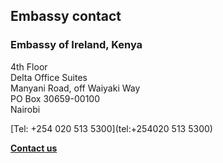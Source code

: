 ## Embassy contact

### Embassy of Ireland, Kenya

4th Floor   
Delta Office Suites   
Manyani Road, off Waiyaki Way   
PO Box 30659-00100   
Nairobi

[Tel: +254 020 513 5300](tel:+254020 513 5300)

[**Contact us**](/en/kenya/nairobi/contact/)